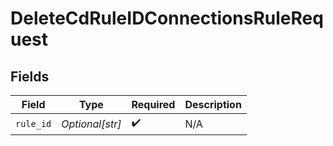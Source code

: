 # DeleteCdRuleIDConnectionsRuleRequest


## Fields

| Field              | Type               | Required           | Description        |
| ------------------ | ------------------ | ------------------ | ------------------ |
| `rule_id`          | *Optional[str]*    | :heavy_check_mark: | N/A                |